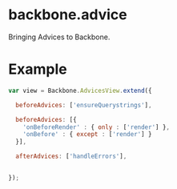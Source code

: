 backbone.advice
===============

Bringing Advices to Backbone.


# Example

```javascript
var view = Backbone.AdvicesView.extend({

  beforeAdvices: ['ensureQuerystrings'],

  beforeAdvices: [{
    'onBeforeRender' : { only : ['render'] },
    'onBefore' : { except : ['render'] }
  }],

  afterAdvices: ['handleErrors'],


});
```
